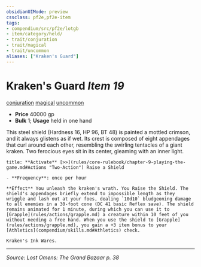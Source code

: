 ```yaml
---
obsidianUIMode: preview
cssclass: pf2e,pf2e-item
tags:
- compendium/src/pf2e/lotgb
- item/category/held/
- trait/conjuration
- trait/magical
- trait/uncommon
aliases: ["Kraken's Guard"]
---
```

# Kraken's Guard *Item 19*  
[conjuration](conjuration.md "Conjuration School Trait")  [magical](magical.md "Magical Item Trait")  [uncommon](uncommon.md "Uncommon Rarity Trait")  

- **Price** 40000 gp
- **Bulk** 1; **Usage** held in one hand

This steel shield (Hardness 16, HP 96, BT 48) is painted a mottled crimson, and it always glistens as if wet. Its crest is composed of eight appendages that curl around each other, resembling the swirling tentacles of a giant kraken. Two ferocious eyes sit in its center, gleaming with an inner light.

```ad-embed-ability
title: **Activate** [>>](rules/core-rulebook/chapter-9-playing-the-game.md#Actions "Two-Action") Raise a Shield

- **Frequency**: once per hour

**Effect** You unleash the kraken's wrath. You Raise the Shield. The shield's appendages briefly extend to impossible length as they wriggle and lash out at your foes, dealing `10d10` bludgeoning damage to all enemies in a 30-foot cone (DC 41 basic Reflex save). The shield remains animated for 1 minute, during which you can use it to [Grapple](rules/actions/grapple.md) a creature within 10 feet of you without needing a free hand. When you use the shield to [Grapple](rules/actions/grapple.md), you gain a +3 item bonus to your [Athletics](compendium/skills.md#Athletics) check.

Kraken's Ink Wares.
```


---
*Source: Lost Omens: The Grand Bazaar p. 38*